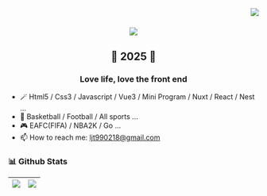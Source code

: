 <img align="right" src="https://visitor-badge.laobi.icu/badge?page_id=ljt990218/ljt990218">

<h1 align="center">
  <a href="https://git.io/typing-svg">
    <img src="https://readme-typing-svg.herokuapp.com/?lines=Welcome+to+my+Github!&center=true&size=30">
  </a>
</h1>

<h2 align="center">
🎉 2025 💪
</h2>

<h3 align="center">
Love life, love the front end
</h3>

- 🪄  Html5 / Css3 / Javascript / Vue3 / Mini Program / Nuxt / React / Nest ...
- 🏀  Basketball / Football / All sports ...
- 🎮  EAFC(FIFA) / NBA2K / Go ...
- 📫  How to reach me: ljt990218@gmail.com

### 📊 Github Stats
| <img src="https://github-readme-stats-three-delta-82.vercel.app/api?username=ljt990218&show_icons=true&theme=vue&count_private=true&hide_border=true" /> | <img src="https://github-readme-stats-three-delta-82.vercel.app/api/top-langs/?username=ljt990218&langs_count=8&layout=compact&theme=vue&count_private=true&hide_border=true" /> |
| ----------------------------------------------------------------------------------------------------------------------------------------------- | --------------------------------------------------------------------------------------------------------------------------------------------------------- |
